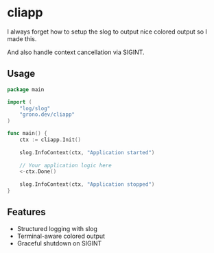 # cliapp

I always forget how to setup the slog to output nice colored output so I made this.

And also handle context cancellation via SIGINT.

## Usage

```go
package main

import (
    "log/slog"
    "grono.dev/cliapp"
)

func main() {
    ctx := cliapp.Init()
    
    slog.InfoContext(ctx, "Application started")
    
    // Your application logic here
    <-ctx.Done()
    
    slog.InfoContext(ctx, "Application stopped")
}
```

## Features

- Structured logging with slog
- Terminal-aware colored output
- Graceful shutdown on SIGINT
